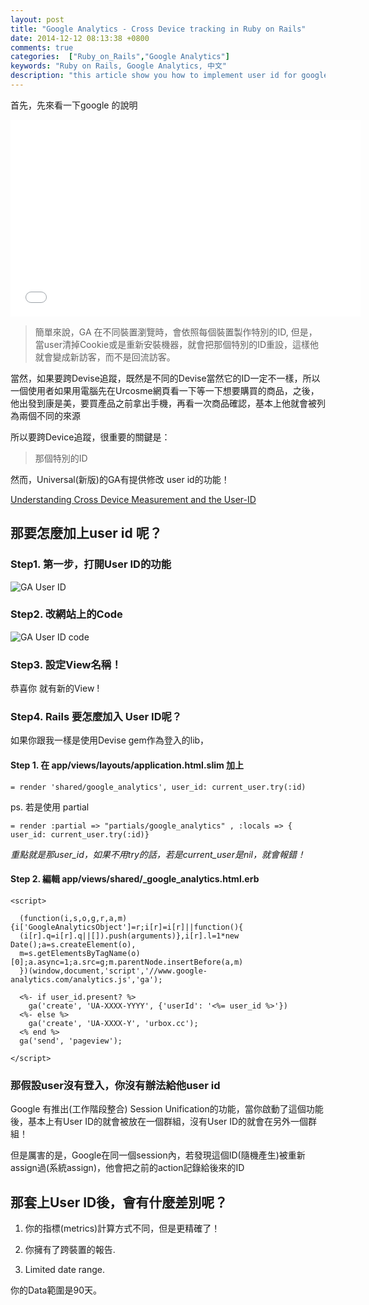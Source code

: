 ```yaml
---
layout: post
title: "Google Analytics - Cross Device tracking in Ruby on Rails"
date: 2014-12-12 08:13:38 +0800
comments: true
categories:  ["Ruby_on_Rails","Google Analytics"]
keywords: "Ruby on Rails, Google Analytics, 中文"
description: "this article show you how to implement user id for google analytic cross device"
---
```


首先，先來看一下google 的說明

<iframe width="560" height="315" src="//www.youtube.com/embed/RsrAcxIsQHU" frameborder="0" allowfullscreen></iframe>


<!-- more -->

> 簡單來說，GA 在不同裝置瀏覽時，會依照每個裝置製作特別的ID, 但是，當user清掉Cookie或是重新安裝機器，就會把那個特別的ID重設，這樣他就會變成新訪客，而不是回流訪客。

當然，如果要跨Devise追蹤，既然是不同的Devise當然它的ID一定不一樣，所以一個使用者如果用電腦先在Urcosme網頁看一下等一下想要購買的商品，之後，他出發到康是美，要買產品之前拿出手機，再看一次商品確認，基本上他就會被列為兩個不同的來源

所以要跨Device追蹤，很重要的關鍵是：

> 那個特別的ID

然而，Universal(新版)的GA有提供修改 user id的功能！

[Understanding Cross Device Measurement and the User-ID](http://cutroni.com/blog/2014/04/10/understanding-cross-device-measurement-and-the-user-id/)

## 那要怎麼加上user id 呢？

### Step1. 第一步，打開User ID的功能

<img alt="GA User ID" src="https://dl.dropboxusercontent.com/u/22307926/Blog%20Image/GA/user%20id%20%E5%95%9F%E7%94%A8.png"></img>

### Step2. 改網站上的Code

<img alt="GA User ID code" src="https://dl.dropboxusercontent.com/u/22307926/Blog%20Image/GA/%E8%A8%AD%E5%AE%9AUser_id%20.png">


### Step3. 設定View名稱！

恭喜你 就有新的View !


### Step4. Rails 要怎麼加入 User ID呢？

如果你跟我一樣是使用Devise gem作為登入的lib，

#### Step 1. 在 app/views/layouts/application.html.slim 加上

    = render 'shared/google_analytics', user_id: current_user.try(:id) 

ps. 若是使用 partial

    = render :partial => "partials/google_analytics" , :locals => { user_id: current_user.try(:id)}

*重點就是那user_id，如果不用try的話，若是current_user是nil，就會報錯！*


#### Step 2. 編輯 app/views/shared/_google_analytics.html.erb

    <script>
    
      (function(i,s,o,g,r,a,m){i['GoogleAnalyticsObject']=r;i[r]=i[r]||function(){
      (i[r].q=i[r].q||[]).push(arguments)},i[r].l=1*new Date();a=s.createElement(o),
      m=s.getElementsByTagName(o)[0];a.async=1;a.src=g;m.parentNode.insertBefore(a,m)
      })(window,document,'script','//www.google-analytics.com/analytics.js','ga');
    
      <%- if user_id.present? %>
        ga('create', 'UA-XXXX-YYYY', {'userId': '<%= user_id %>'})
      <%- else %>
        ga('create', 'UA-XXXX-Y', 'urbox.cc');
      <% end %>
      ga('send', 'pageview');
    
    </script>


### 那假設user沒有登入，你沒有辦法給他user id 

Google 有推出(工作階段整合) Session Unification的功能，當你啟動了這個功能後，基本上有User ID的就會被放在一個群組，沒有User ID的就會在另外一個群組！

但是厲害的是，Google在同一個session內，若發現這個ID(隨機產生)被重新assign過(系統assign)，他會把之前的action記錄給後來的ID

## 那套上User ID後，會有什麼差別呢？

  1. 你的指標(metrics)計算方式不同，但是更精確了！

  2. 你擁有了跨裝置的報告. 

  3. Limited date range.

  你的Data範圍是90天。